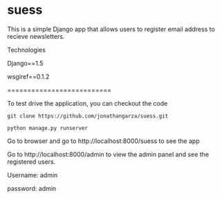 suess
=====

This is a simple Django app that allows users to register email address
to recieve newsletters.

Technologies

Django==1.5

wsgiref==0.1.2

==========================

To test drive the application, you can checkout the code

``git clone https://github.com/jonathangarza/suess.git``

``python manage.py runserver``

Go to browser and go to http://localhost:8000/suess to see the app

Go to http://localhost:8000/admin to view the admin panel and see the registered users.
  
  Username: admin
  
  password: admin


